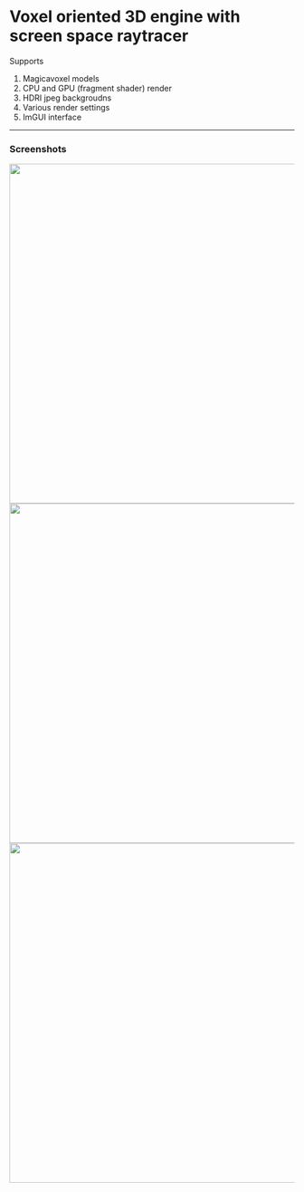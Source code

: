 # Voxel oriented 3D engine with screen space raytracer

Supports
1. Magicavoxel models
2. CPU and GPU (fragment shader) render
3. HDRI jpeg backgroudns
5. Various render settings
6. ImGUI interface 

<hr>

### Screenshots
<img src="https://imgur.com/tnAaGZr.jpg" width="600"/>
<img src="https://imgur.com/n3ctPun.jpg" width="600"/>
<img src="https://imgur.com/cCPDKhc.jpg" width="600"/>

